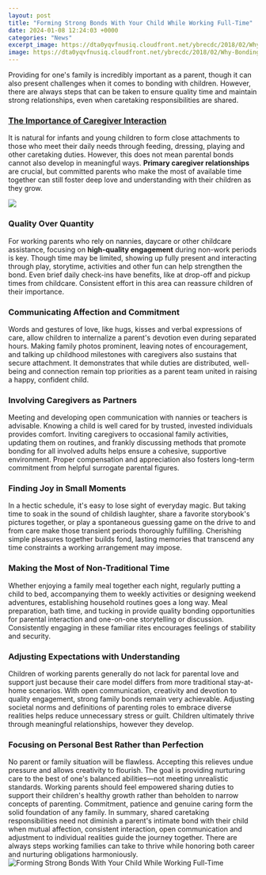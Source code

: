 ```yaml
---
layout: post
title: "Forming Strong Bonds With Your Child While Working Full-Time"
date: 2024-01-08 12:24:03 +0000
categories: "News"
excerpt_image: https://dta0yqvfnusiq.cloudfront.net/ybrecdc/2018/02/Why-Bonding-With-Your-Child-Matters-5f6e50429f395.jpg
image: https://dta0yqvfnusiq.cloudfront.net/ybrecdc/2018/02/Why-Bonding-With-Your-Child-Matters-5f6e50429f395.jpg
---
```


Providing for one's family is incredibly important as a parent, though it can also present challenges when it comes to bonding with children. However, there are always steps that can be taken to ensure quality time and maintain strong relationships, even when caretaking responsibilities are shared.
### [The Importance of Caregiver Interaction](https://store.fi.io.vn/dog-breed-schipperke-funny-s-for-dog-lovers348-2)
It is natural for infants and young children to form close attachments to those who meet their daily needs through feeding, dressing, playing and other caretaking duties. However, this does not mean parental bonds cannot also develop in meaningful ways. **Primary caregiver relationships** are crucial, but committed parents who make the most of available time together can still foster deep love and understanding with their children as they grow.

![](https://d3decx8snwayxc.cloudfront.net/how-to-create-a-strong-bond-with-your-child-head_2b331521a9.png)
### **Quality Over Quantity** 
For working parents who rely on nannies, daycare or other childcare assistance, focusing on **high-quality engagement** during non-work periods is key. Though time may be limited, showing up fully present and interacting through play, storytime, activities and other fun can help strengthen the bond. Even brief daily check-ins have benefits, like at drop-off and pickup times from childcare. Consistent effort in this area can reassure children of their importance.
### **Communicating Affection and Commitment** 
Words and gestures of love, like hugs, kisses and verbal expressions of care, allow children to internalize a parent's devotion even during separated hours. Making family photos prominent, leaving notes of encouragement, and talking up childhood milestones with caregivers also sustains that secure attachment. It demonstrates that while duties are distributed, well-being and connection remain top priorities as a parent team united in raising a happy, confident child.
### **Involving Caregivers as Partners**  
Meeting and developing open communication with nannies or teachers is advisable. Knowing a child is well cared for by trusted, invested individuals provides comfort. Inviting caregivers to occasional family activities, updating them on routines, and frankly discussing methods that promote bonding for all involved adults helps ensure a cohesive, supportive environment. Proper compensation and appreciation also fosters long-term commitment from helpful surrogate parental figures.
### **Finding Joy in Small Moments**
In a hectic schedule, it's easy to lose sight of everyday magic. But taking time to soak in the sound of childish laughter, share a favorite storybook's pictures together, or play a spontaneous guessing game on the drive to and from care make those transient periods thoroughly fulfilling. Cherishing simple pleasures together builds fond, lasting memories that transcend any time constraints a working arrangement may impose.
### **Making the Most of Non-Traditional Time**
Whether enjoying a family meal together each night, regularly putting a child to bed, accompanying them to weekly activities or designing weekend adventures, establishing household routines goes a long way. Meal preparation, bath time, and tucking in provide quality bonding opportunities for parental interaction and one-on-one storytelling or discussion. Consistently engaging in these familiar rites encourages feelings of stability and security.
### **Adjusting Expectations with Understanding** 
Children of working parents generally do not lack for parental love and support just because their care model differs from more traditional stay-at-home scenarios. With open communication, creativity and devotion to quality engagement, strong family bonds remain very achievable. Adjusting societal norms and definitions of parenting roles to embrace diverse realities helps reduce unnecessary stress or guilt. Children ultimately thrive through meaningful relationships, however they develop.
### **Focusing on Personal Best Rather than Perfection**  
No parent or family situation will be flawless. Accepting this relieves undue pressure and allows creativity to flourish. The goal is providing nurturing care to the best of one's balanced abilities—not meeting unrealistic standards. Working parents should feel empowered sharing duties to support their children's healthy growth rather than beholden to narrow concepts of parenting. Commitment, patience and genuine caring form the solid foundation of any family.
In summary, shared caretaking responsibilities need not diminish a parent's intimate bond with their child when mutual affection, consistent interaction, open communication and adjustment to individual realities guide the journey together. There are always steps working families can take to thrive while honoring both career and nurturing obligations harmoniously.
![Forming Strong Bonds With Your Child While Working Full-Time](https://dta0yqvfnusiq.cloudfront.net/ybrecdc/2018/02/Why-Bonding-With-Your-Child-Matters-5f6e50429f395.jpg)
